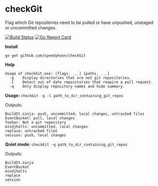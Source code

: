 # checkGit
Flag which Git repositories need to be pulled or have unpushed, unstaged or uncommitted changes.

[![Build Status](https://travis-ci.org/speedyhoon/checkGit.svg?branch=master)](https://travis-ci.org/speedyhoon/checkGit)
[![Go Report Card](https://goreportcard.com/badge/github.com/speedyhoon/checkGit)](https://goreportcard.com/report/github.com/speedyhoon/checkGit)

**Install**
```
go get github.com/speedyhoon/checkGit
```

**Help**
```
Usage of checkGit.exe: [flags, ...] [paths, ...]
  -g    Display directories that are not git repositories.
  -l    Detect out of date repositories that require a pull request.
  -q    Only display repository names and hide summary.
```

**Usage:** ```checkGit -g -l path_to_dir_containing_git_repos```

Outputs:
```
BuildIt.ninja: push, uncommitted, local changes, untracked files
EventBucket: pull, local changes
foobar: Not a git repository
mindjholts: uncommitted, local changes
replace: untracked files
session: push, local changes
```

**Quiet mode:** ```checkGit -q path_to_dir_containing_git_repos```

Outputs:
```
BuildIt.ninja
EventBucket
mindjholts
replace
session
```
